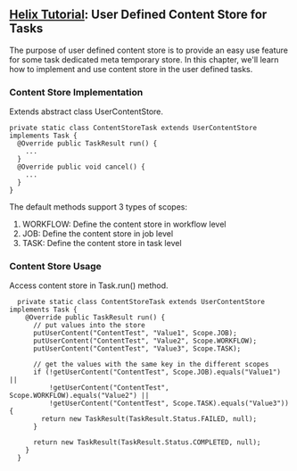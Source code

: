 <!---
Licensed to the Apache Software Foundation (ASF) under one
or more contributor license agreements.  See the NOTICE file
distributed with this work for additional information
regarding copyright ownership.  The ASF licenses this file
to you under the Apache License, Version 2.0 (the
"License"); you may not use this file except in compliance
with the License.  You may obtain a copy of the License at

  http://www.apache.org/licenses/LICENSE-2.0

Unless required by applicable law or agreed to in writing,
software distributed under the License is distributed on an
"AS IS" BASIS, WITHOUT WARRANTIES OR CONDITIONS OF ANY
KIND, either express or implied.  See the License for the
specific language governing permissions and limitations
under the License.
-->

<head>
  <title>Tutorial - User Defined Content Store for Tasks</title>
</head>

## [Helix Tutorial](./Tutorial.html): User Defined Content Store for Tasks

The purpose of user defined content store is to provide an easy use feature for some task dedicated meta temporary store.
In this chapter, we\'ll learn how to implement and use content store in the user defined tasks.

### Content Store Implementation

Extends abstract class UserContentStore.
    
    private static class ContentStoreTask extends UserContentStore implements Task {
      @Override public TaskResult run() {
        ...
      }
      @Override public void cancel() {
        ...
      }
    }
    
The default methods support 3 types of scopes:
1. WORKFLOW: Define the content store in workflow level
2. JOB: Define the content store in job level
3. TASK: Define the content store in task level

### Content Store Usage

Access content store in Task.run() method.

      private static class ContentStoreTask extends UserContentStore implements Task {
        @Override public TaskResult run() {
          // put values into the store
          putUserContent("ContentTest", "Value1", Scope.JOB);
          putUserContent("ContentTest", "Value2", Scope.WORKFLOW);
          putUserContent("ContentTest", "Value3", Scope.TASK);
          
          // get the values with the same key in the different scopes
          if (!getUserContent("ContentTest", Scope.JOB).equals("Value1") ||
              !getUserContent("ContentTest", Scope.WORKFLOW).equals("Value2") ||
              !getUserContent("ContentTest", Scope.TASK).equals("Value3")) {
            return new TaskResult(TaskResult.Status.FAILED, null);
          }
          
          return new TaskResult(TaskResult.Status.COMPLETED, null);
        }
      }

